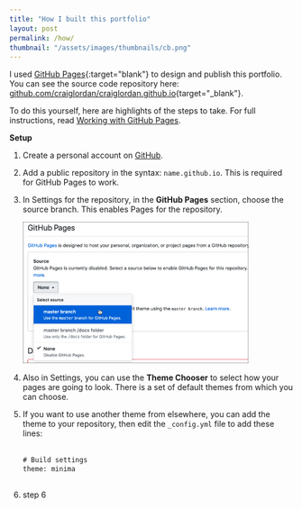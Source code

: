 ```yaml
---
title: "How I built this portfolio"
layout: post
permalink: /how/
thumbnail: "/assets/images/thumbnails/cb.png"
---
```

I used [GitHub Pages](https://pages.github.com/){:target="blank"} to design and publish this portfolio. You can see the source code repository here: [github.com/craiglordan/craiglordan.github.io](https://github.com/craiglordan/craiglordan.github.io){target="_blank"}.

To do this yourself, here are highlights of the steps to take. For full instructions, read [Working with GitHub Pages](https://help.github.com/en/github/working-with-github-pages).

**Setup**
<ol>
<li><p>Create a personal account on <a href="https://github.com/" target="_blank">GitHub</a>.</p></li>
<li><p>Add a public repository in the syntax: <code class="language-plaintext highlighter-rouge">name.github.io</code>. This is required for GitHub Pages to work.</p></li>
<li><p>In Settings for the repository, in the <b>GitHub Pages</b> section, choose the source branch. This enables Pages for the repository.</p>
<p><img src="/assets/images/gh-settings.png" width="400"></p></li>
<li><p>Also in Settings, you can use the <b>Theme Chooser</b> to select how your pages are going to look. There is a set of default themes from which you can choose.</p></li>
<li><p>If you want to use another theme from elsewhere, you can add the theme to your repository, then edit the <code class="language-plaintext highlighter-rouge">_config.yml</code> file to add these lines:</p>
<pre>
<code class="language-plaintext highlighter-rouge">
# Build settings
theme: minima
</code>
</pre>
</li>
<li><p>step 6</p></li>
</ol>
